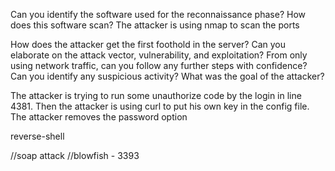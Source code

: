 Can you identify the software used for the reconnaissance phase? How does this software scan?
The attacker is using nmap to scan the ports

How does the attacker get the first foothold in the server? Can you elaborate on the attack vector, vulnerability, and exploitation? From only using network traffic, can you follow any further steps with confidence? Can you identify any suspicious activity? What was the goal of the attacker? 

The attacker is trying to run some unauthorize code by the login in line 4381.
Then the attacker is using curl to put his own key in the config file.
The attacker removes the password option

reverse-shell

//soap attack
//blowfish - 3393